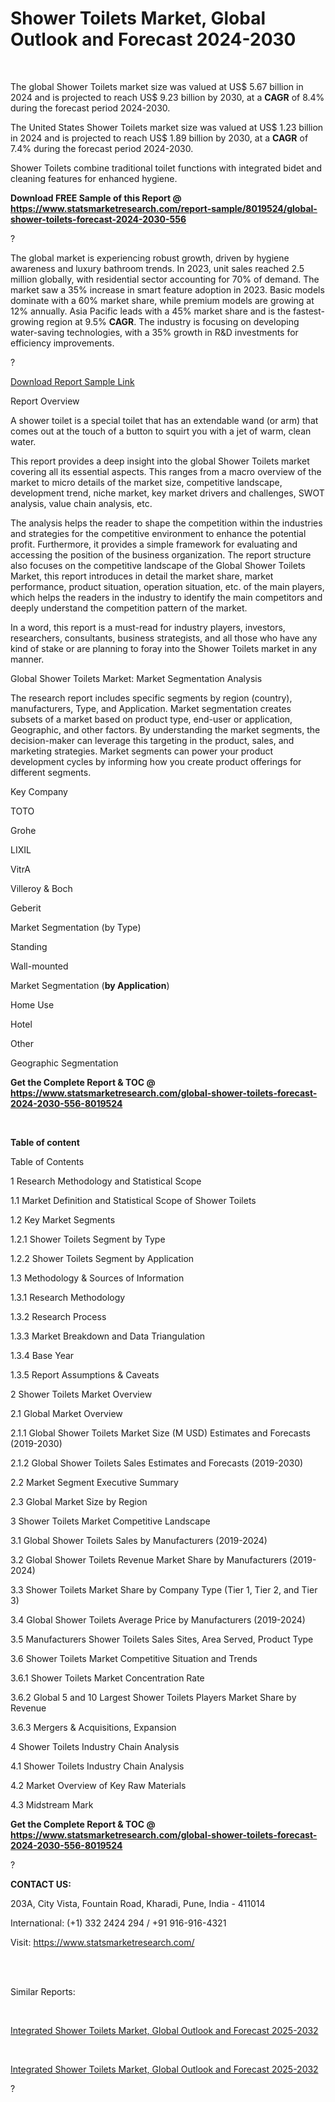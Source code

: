 <h1>Shower Toilets Market, Global Outlook and Forecast 2024-2030</h1><br/><p>The global Shower Toilets market size was valued at US$ 5.67 billion in 2024 and is projected to reach US$ 9.23 billion by 2030, at a <strong>CAGR</strong> of 8.4% during the forecast period 2024-2030.</p>
 
 
 
 <p>The United States Shower Toilets market size was valued at US$ 1.23 billion in 2024 and is projected to reach US$ 1.89 billion by 2030, at a <strong>CAGR</strong> of 7.4% during the forecast period 2024-2030.</p>
 
 
 
 <p>Shower Toilets combine traditional toilet functions with integrated bidet and cleaning features for enhanced hygiene.</p>
 
 
 
 <div><b>Download FREE Sample of this Report @ <a href="https://www.statsmarketresearch.com/download-free-sample/8019524/global-shower-toilets-forecast-2024-2030-556">https://www.statsmarketresearch.com/report-sample/8019524/global-shower-toilets-forecast-2024-2030-556</a></b></div>
 
 
 
 <p>? </p>
 
 
 
 <p>The global market is experiencing robust growth, driven by hygiene awareness and luxury bathroom trends. In 2023, unit sales reached 2.5 million globally, with residential sector accounting for 70% of demand. The market saw a 35% increase in smart feature adoption in 2023. Basic models dominate with a 60% market share, while premium models are growing at 12% annually. Asia Pacific leads with a 45% market share and is the fastest-growing region at 9.5% <strong>CAGR</strong>. The industry is focusing on developing water-saving technologies, with a 35% growth in R&D investments for efficiency improvements.</p>
 
 
 
 <p>? </p>
 
 
 
 <p><a href="https://www.statsmarketresearch.com/download-free-sample/8019524/global-shower-toilets-forecast-2024-2030-556">Download Report Sample Link</a></p>
 
 
 
 <p>Report Overview</p>
 
 
 
 <p>A shower toilet is a special toilet that has an extendable wand (or arm) that comes out at the touch of a button to squirt you with a jet of warm, clean water.</p>
 
 
 
 <p>This report provides a deep insight into the global Shower Toilets market covering all its essential aspects. This ranges from a macro overview of the market to micro details of the market size, competitive landscape, development trend, niche market, key market drivers and challenges, SWOT analysis, value chain analysis, etc.</p>
 
 
 
 <p>The analysis helps the reader to shape the competition within the industries and strategies for the competitive environment to enhance the potential profit. Furthermore, it provides a simple framework for evaluating and accessing the position of the business organization. The report structure also focuses on the competitive landscape of the Global Shower Toilets Market, this report introduces in detail the market share, market performance, product situation, operation situation, etc. of the main players, which helps the readers in the industry to identify the main competitors and deeply understand the competition pattern of the market.</p>
 
 
 
 <p>In a word, this report is a must-read for industry players, investors, researchers, consultants, business strategists, and all those who have any kind of stake or are planning to foray into the Shower Toilets market in any manner.</p>
 
 
 
 <p>Global Shower Toilets Market: Market Segmentation Analysis</p>
 
 
 
 <p>The research report includes specific segments by region (country), manufacturers, Type, and Application. Market segmentation creates subsets of a market based on product type, end-user or application, Geographic, and other factors. By understanding the market segments, the decision-maker can leverage this targeting in the product, sales, and marketing strategies. Market segments can power your product development cycles by informing how you create product offerings for different segments.</p>
 
 
 
 <p>Key Company</p>
 
 
 
 <p>TOTO</p>
 
 
 
 <p>Grohe</p>
 
 
 
 <p>LIXIL</p>
 
 
 
 <p>VitrA</p>
 
 
 
 <p>Villeroy & Boch</p>
 
 
 
 <p>Geberit</p>
 
 
 
 <p>Market Segmentation (by Type)</p>
 
 
 
 <p>Standing</p>
 
 
 
 <p>Wall-mounted</p>
 
 
 
 <p>Market Segmentation (<strong>by Application</strong>)</p>
 
 
 
 <p>Home Use</p>
 
 
 
 <p>Hotel</p>
 
 
 
 <p>Other</p>
 
 
 
 <p>Geographic Segmentation</p>
 
 
 
 <div><b>Get the Complete Report & TOC @ <a href="https://www.statsmarketresearch.com/global-shower-toilets-forecast-2024-2030-556-8019524">https://www.statsmarketresearch.com/global-shower-toilets-forecast-2024-2030-556-8019524</a></b></div>
 
 
 
 <p><br />
 
 <b>Table of content</b></p>
 
 
 
 <p>Table of Contents<br />
 
 1 Research Methodology and Statistical Scope<br />
 
 1.1 Market Definition and Statistical Scope of Shower Toilets<br />
 
 1.2 Key Market Segments<br />
 
 1.2.1 Shower Toilets Segment by Type<br />
 
 1.2.2 Shower Toilets Segment by Application<br />
 
 1.3 Methodology & Sources of Information<br />
 
 1.3.1 Research Methodology<br />
 
 1.3.2 Research Process<br />
 
 1.3.3 Market Breakdown and Data Triangulation<br />
 
 1.3.4 Base Year<br />
 
 1.3.5 Report Assumptions & Caveats<br />
 
 2 Shower Toilets Market Overview<br />
 
 2.1 Global Market Overview<br />
 
 2.1.1 Global Shower Toilets Market Size (M USD) Estimates and Forecasts (2019-2030)<br />
 
 2.1.2 Global Shower Toilets Sales Estimates and Forecasts (2019-2030)<br />
 
 2.2 Market Segment Executive Summary<br />
 
 2.3 Global Market Size by Region<br />
 
 3 Shower Toilets Market Competitive Landscape<br />
 
 3.1 Global Shower Toilets Sales by Manufacturers (2019-2024)<br />
 
 3.2 Global Shower Toilets Revenue Market Share by Manufacturers (2019-2024)<br />
 
 3.3 Shower Toilets Market Share by Company Type (Tier 1, Tier 2, and Tier 3)<br />
 
 3.4 Global Shower Toilets Average Price by Manufacturers (2019-2024)<br />
 
 3.5 Manufacturers Shower Toilets Sales Sites, Area Served, Product Type<br />
 
 3.6 Shower Toilets Market Competitive Situation and Trends<br />
 
 3.6.1 Shower Toilets Market Concentration Rate<br />
 
 3.6.2 Global 5 and 10 Largest Shower Toilets Players Market Share by Revenue<br />
 
 3.6.3 Mergers & Acquisitions, Expansion<br />
 
 4 Shower Toilets Industry Chain Analysis<br />
 
 4.1 Shower Toilets Industry Chain Analysis<br />
 
 4.2 Market Overview of Key Raw Materials<br />
 
 4.3 Midstream Mark</p>
 
 
 
 <div><b>Get the Complete Report & TOC @ <a href="https://www.statsmarketresearch.com/global-shower-toilets-forecast-2024-2030-556-8019524">https://www.statsmarketresearch.com/global-shower-toilets-forecast-2024-2030-556-8019524</a></b></div>
 
 
 
 <p>? </p>
 
 
 
 <p><b>CONTACT US:</b><br />
 
 203A, City Vista, Fountain Road, Kharadi, Pune, India - 411014<br />
 
 International: (+1) 332 2424 294 / +91 916-916-4321<br />
 
 Visit: <a href="https://www.statsmarketresearch.com/">https://www.statsmarketresearch.com/</a><br />
 
 <br />
 
 <br />
 
 Similar Reports:<br />
 
 <br />
 
 <a href="https://www.statsmarketresearch.com/global-integrated-shower-toilets-forecast-2025-2032-848-8034756">Integrated Shower Toilets Market, Global Outlook and Forecast 2025-2032</a><br />
 
 <br />
 
 <a href="https://www.statsmarketresearch.com/global-integrated-shower-toilets-forecast-2025-2032-653-8034957">Integrated Shower Toilets Market, Global Outlook and Forecast 2025-2032</a><br />
 
 ? </p>